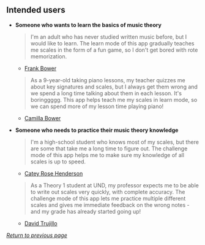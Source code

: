 ## Intended users

* **Someone who wants to learn the basics of music theory**

    > I'm an adult who has never studied written music before, but I would like to learn. The learn mode of this app gradually teaches me scales in the form of a fun game, so I don't get bored with rote memorization.

    * [Frank Bower](persona/persona-1.md)

	> As a 9-year-old taking piano lessons, my teacher quizzes me about key signatures and scales, but I always get them wrong and we spend a long time talking about them in each lesson. It's boringgggg. This app helps teach me my scales in learn mode, so we can spend more of my lesson time playing piano!

    * [Camilla Bower](persona/persona-2.md)

* **Someone who needs to practice their music theory knowledge**

	> I'm a high-school student who knows most of my scales, but there are some that take me a long time to figure out. The challenge mode of this app helps me to make sure my knowledge of all scales is up to speed.

    * [Catey Rose Henderson](persona/persona-3.md)

	> As a Theory 1 student at UND, my professor expects me to be able to write out scales very quickly, with complete accuracy. The challenge mode of this app lets me practice multiple different scales and gives me immediate feedback on the wrong notes - and my grade has already started going up!

    * [David Trujillo](persona/persona-4.md)
    
[*Return to previous page*](index.md)
